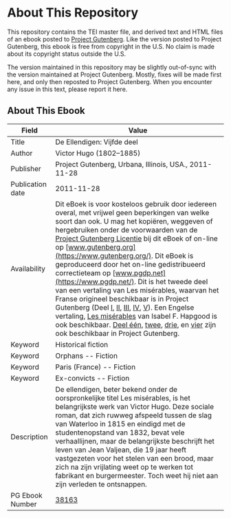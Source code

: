 # About This Repository

This repository contains the TEI master file, and derived text and HTML files of an ebook posted to [Project Gutenberg](https://www.gutenberg.org/). Like the version posted to Project Gutenberg, this ebook is free from copyright in the U.S. No claim is made about its copyright status outside the U.S.

The version maintained in this repository may be slightly out-of-sync with the version maintained at Project Gutenberg. Mostly, fixes will be made first here, and only then reposted to Project Gutenberg. When you encounter any issue in this text, please report it here.

## About This Ebook

| Field | Value |
| ----- | ----- |
| Title | De Ellendigen: Vijfde deel |
| Author | Victor Hugo (1802–1885) |
| Publisher | Project Gutenberg, Urbana, Illinois, USA., 2011-11-28 |
| Publication date | 2011-11-28 |
| Availability | Dit eBoek is voor kosteloos gebruik door iedereen overal, met vrijwel geen beperkingen van welke soort dan ook. U mag het kopiëren, weggeven of hergebruiken onder de voorwaarden van de [Project Gutenberg Licentie](https://www.gutenberg.org/license) bij dit eBoek of on-line op [www.gutenberg.org](https://www.gutenberg.org/). Dit eBoek is geproduceerd door het on-line gedistribueerd correctieteam op [www.pgdp.net](https://www.pgdp.net/). Dit is het tweede deel van een vertaling van Les misérables, waarvan het Franse origineel beschikbaar is in Project Gutenberg (Deel [I](https://www.gutenberg.org/ebooks/17489), [II](https://www.gutenberg.org/ebooks/17493), [III](https://www.gutenberg.org/ebooks/17494), [IV](https://www.gutenberg.org/ebooks/17518), [V](https://www.gutenberg.org/ebooks/17519)). Een Engelse vertaling, [Les misérables](https://www.gutenberg.org/ebooks/135) van Isabel F. Hapgood is ook beschikbaar. [Deel één](https://www.gutenberg.org/ebooks/37316), [twee](https://www.gutenberg.org/ebooks/37663), [drie](https://www.gutenberg.org/ebooks/37749), en [vier](https://www.gutenberg.org/ebooks/37869) zijn ook beschikbaar in Project Gutenberg. |
| Keyword | Historical fiction |
| Keyword | Orphans -- Fiction |
| Keyword | Paris (France) -- Fiction |
| Keyword | Ex-convicts -- Fiction |
| Description | De ellendigen, beter bekend onder de oorspronkelijke titel Les misérables, is het belangrijkste werk van Victor Hugo. Deze sociale roman, dat zich ruwweg afspeeld tussen de slag van Waterloo in 1815 en eindigd met de studentenopstand van 1832, bevat vele verhaallijnen, maar de belangrijkste beschrijft het leven van Jean Valjean, die 19 jaar heeft vastgezeten voor het stelen van een brood, maar zich na zijn vrijlating weet op te werken tot fabrikant en burgermeester. Toch weet hij niet aan zijn verleden te ontsnappen. |
| PG Ebook Number | [38163](https://www.gutenberg.org/ebooks/38163) |
